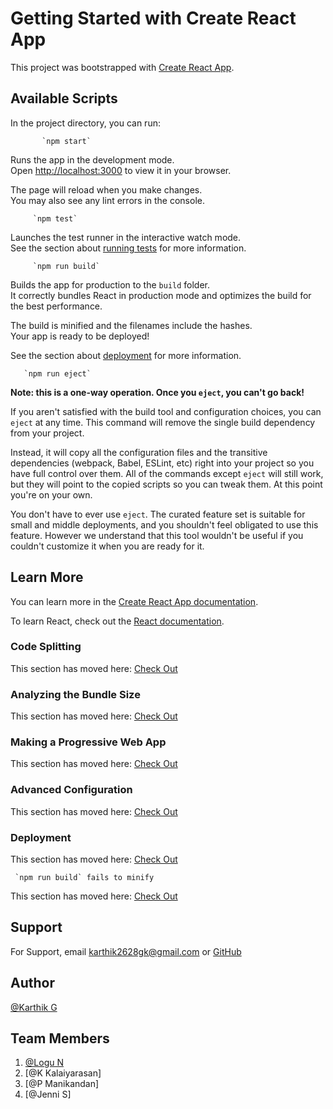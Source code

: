 # Getting Started with Create React App

This project was bootstrapped with [Create React App](https://github.com/facebook/create-react-app).

## Available Scripts

In the project directory, you can run:

           `npm start`

Runs the app in the development mode.\
Open [http://localhost:3000](http://localhost:3000) to view it in your browser.

The page will reload when you make changes.\
You may also see any lint errors in the console.

         `npm test`

Launches the test runner in the interactive watch mode.\
See the section about [running tests](https://facebook.github.io/create-react-app/docs/running-tests) for more information.

         `npm run build`

Builds the app for production to the `build` folder.\
It correctly bundles React in production mode and optimizes the build for the best performance.

The build is minified and the filenames include the hashes.\
Your app is ready to be deployed!

See the section about [deployment](https://facebook.github.io/create-react-app/docs/deployment) for more information.

       `npm run eject`

**Note: this is a one-way operation. Once you `eject`, you can't go back!**

If you aren't satisfied with the build tool and configuration choices, you can `eject` at any time. This command will remove the single build dependency from your project.

Instead, it will copy all the configuration files and the transitive dependencies (webpack, Babel, ESLint, etc) right into your project so you have full control over them. All of the commands except `eject` will still work, but they will point to the copied scripts so you can tweak them. At this point you're on your own.

You don't have to ever use `eject`. The curated feature set is suitable for small and middle deployments, and you shouldn't feel obligated to use this feature. However we understand that this tool wouldn't be useful if you couldn't customize it when you are ready for it.

## Learn More

You can learn more in the [Create React App documentation](https://facebook.github.io/create-react-app/docs/getting-started).

To learn React, check out the [React documentation](https://reactjs.org/).

### Code Splitting

This section has moved here: [Check Out](https://facebook.github.io/create-react-app/docs/code-splitting)

### Analyzing the Bundle Size

This section has moved here: [Check Out](https://facebook.github.io/create-react-app/docs/analyzing-the-bundle-size)

### Making a Progressive Web App

This section has moved here: [Check Out](https://facebook.github.io/create-react-app/docs/making-a-progressive-web-app)

### Advanced Configuration

This section has moved here: [Check Out](https://facebook.github.io/create-react-app/docs/advanced-configuration)

### Deployment

This section has moved here: [Check Out](https://facebook.github.io/create-react-app/docs/deployment)

     `npm run build` fails to minify

This section has moved here: [Check Out](https://facebook.github.io/create-react-app/docs/troubleshooting#npm-run-build-fails-to-minify)

## Support
For Support, email karthik2628gk@gmail.com or [GitHub](https://github.com/Karthikg2628/)

## Author
[@Karthik G](https://github.com/Karthikg2628/)

## Team Members
  1. [@Logu N](https://github.com/Loguneelakandan)
  2. [@K Kalaiyarasan]
  3. [@P Manikandan]
  4. [@Jenni S]
